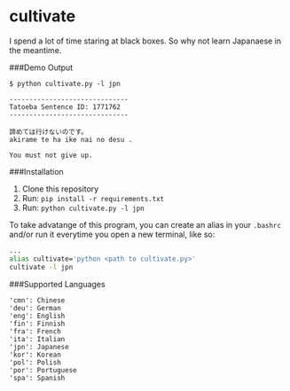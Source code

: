 cultivate
=========

I spend a lot of time staring at black boxes.
So why not learn Japanaese in the meantime.

###Demo Output
```
$ python cultivate.py -l jpn

------------------------------
Tatoeba Sentence ID: 1771762
------------------------------

諦めては行けないのです。
akirame te ha ike nai no desu .

You must not give up.

```

###Installation
1. Clone this repository
2. Run: `pip install -r requirements.txt`
3. Run: `python cultivate.py -l jpn`

To take advatange of this program, you can create an alias in
your `.bashrc` and/or run it everytime you open a new terminal, like so:

```bash
...
alias cultivate='python <path to cultivate.py>'
cultivate -l jpn
```

###Supported Languages
```
'cmn': Chinese
'deu': German
'eng': English
'fin': Finnish
'fra': French
'ita': Italian
'jpn': Japanese
'kor': Korean
'pol': Polish
'por': Portuguese
'spa': Spanish
```
